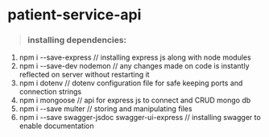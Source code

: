 # patient-service-api

> ### installing dependencies:

 1. npm i --save-express // installing express js along with node modules 
 2. npm i --save-dev nodemon // any changes made on code is instantly reflected on server without restarting it
 3. npm i dotenv // dotenv configuration file for safe keeping ports and connection strings
 4. npm i mongoose // api for express js to connect and CRUD mongo db
 5. npm i --save multer // storing and manipulating files
 6. npm i --save swagger-jsdoc swagger-ui-express // installing swagger to enable documentation